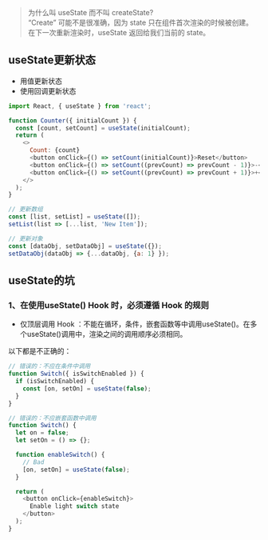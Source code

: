 >为什么叫 useState 而不叫 createState?<br>
>“Create” 可能不是很准确，因为 state 只在组件首次渲染的时候被创建。在下一次重新渲染时，useState 返回给我们当前的 state。


## useState更新状态

- 用值更新状态
- 使用回调更新状态


```js
import React, { useState } from 'react';

function Counter({ initialCount }) {
  const [count, setCount] = useState(initialCount);
  return (
    <>
      Count: {count}
      <button onClick={() => setCount(initialCount)}>Reset</button>
      <button onClick={() => setCount((prevCount) => prevCount - 1)}>-</button>
      <button onClick={() => setCount((prevCount) => prevCount + 1)}>+</button>
    </>
  );
}
 ```
 
 ```js
// 更新数组
const [list, setList] = useState([]);
setList(list => [...list, 'New Item']);

// 更新对象
const [dataObj, setDataObj] = useState({});
setDataObj(dataObj => {...dataObj, {a: 1} });
 ```
 
 
 ## useState的坑
 
### 1、在使用useState() Hook 时，必须遵循 Hook 的规则

- 仅顶层调用 Hook ：不能在循环，条件，嵌套函数等中调用useState()。在多个useState()调用中，渲染之间的调用顺序必须相同。

以下都是不正确的：
```js
// 错误的：不应在条件中调用
function Switch({ isSwitchEnabled }) {
  if (isSwitchEnabled) {
    const [on, setOn] = useState(false);
  }
}
```
```js
// 错误的：不应嵌套函数中调用
function Switch() {
  let on = false;
  let setOn = () => {};

  function enableSwitch() {
    // Bad
    [on, setOn] = useState(false);
  }

  return (
    <button onClick={enableSwitch}>
      Enable light switch state
    </button>
  );
}
```

